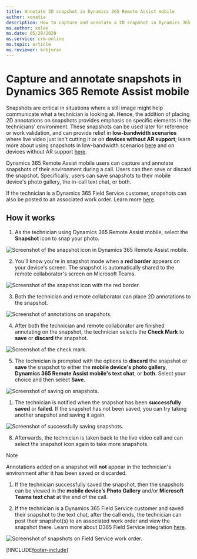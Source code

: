 ```yaml
---
title: Annotate 2D snapshot in Dynamics 365 Remote Assist mobile
author: xonatia
description: How to capture and annotate a 2D snapshot in Dynamics 365 Remote Assist mobile
ms.author: xolee
ms.date: 05/28/2020
ms.service: crm-online
ms.topic: article
ms.reviewer: krbjoran
---
```

# Capture and annotate snapshots in Dynamics 365 Remote Assist mobile 

Snapshots are critical in situations where a still image might help communicate what a technician is looking at. Hence, the addition of placing 2D annotations on snapshots provides emphasis on specific elements in the technicians' environment. These snapshots can be used later for reference or work validation, and can provide relief in **low-bandwidth scenarios** where live video just isn't cutting it or on **devices without AR support**; learn more about using snapshots in low-bandwidth scenarios [here](./poor-network-connectivity.md) and on devices without AR support [here](./calls-using-devices-without-ar.md). 

Dynamics 365 Remote Assist mobile users can capture and annotate snapshots of their environment during a call. Users can then save or discard the snapshot. Specifically, users can save snapshots to their mobile device's photo gallery, the in-call text chat, or both.

If the technician is a Dynamics 365 Field Service customer, snapshots can also be posted to an associated work order. Learn more [here](./fs-integration.md).

## How it works

1. As the technician using Dynamics 365 Remote Assist mobile, select the **Snapshot** icon to snap your photo. 

![Screenshot of the snapshot icon in Dynamics 365 Remote Assist mobile.](./media/snapshot1.png "Snapshot Icon")

2. You'll know you're in snapshot mode when a **red border** appears on your device's screen. The snapshot is automatically shared to the remote collaborator's screen on Microsoft Teams.

![Screenshot of the snapshot icon with the red border.](./media/snapshot2.png "Red Border")

3. Both the technician and remote collaborator can place 2D annotations to the snapshot. 

![Screenshot of annotations on snapshots.](./media/snapshot4.png "Annotate snapshot")

4.	After both the technician and remote collaborator are finished annotating on the snapshot, the technician selects the **Check Mark** to **save** or **discard** the snapshot.  

![Screenshot of the check mark.](./media/snapshot4.png "Check Mark")

5.	The technician is prompted with the options to **discard** the snapshot or **save** the snapshot to either the **mobile device's photo gallery**, **Dynamics 365 Remote Assist mobile's text chat**, or **both**. Select your choice and then select **Save.**

![Screenshot of saving on snapshots.](./media/snapshot6a.png "Save snapshot")

1. The technician is notified when the snapshot has been **successfully saved** or **failed**. If the snapshot has not been saved, you can try taking another snapshot and saving it again. 

![Screenshot of successfully saving snapshots.](./media/snapshot7a.png "Saving snapshot success")

8. Afterwards, the technician is taken back to the live video call and can select the snapshot icon again to take more snapshots. 
   
>[!NOTE] 
> Annotations added on a snapshot will **not** appear in the technician's environment after it has been saved or discarded. 

1. If the technician successfully saved the snapshot, then the snapshots can be viewed in the **mobile device’s Photo Gallery** and/or **Microsoft Teams text chat** at the end of the call. 

2.  If the technician is a Dynamics 365 Field Service customer and saved their snapshot to the text chat, after the call ends, the technician can post their snapshot(s) to an associated work order and view the snapshot there. Learn more about D365 Field Service integration [here](./fs-integration.md).

![Screenshot of snapshots on Field Service work order.](./media/12.png "Field Service")


[!INCLUDE[footer-include](../../includes/footer-banner.md)]